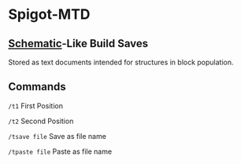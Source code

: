# Spigot-MTD
## [Schematic](https://www.curseforge.com/minecraft/mc-mods/worldedit)-Like Build Saves
Stored as text documents intended for structures in block population.

## Commands
`/t1` First Position

`/t2` Second Position

`/tsave file` Save as file name

`/tpaste file` Paste as file name

